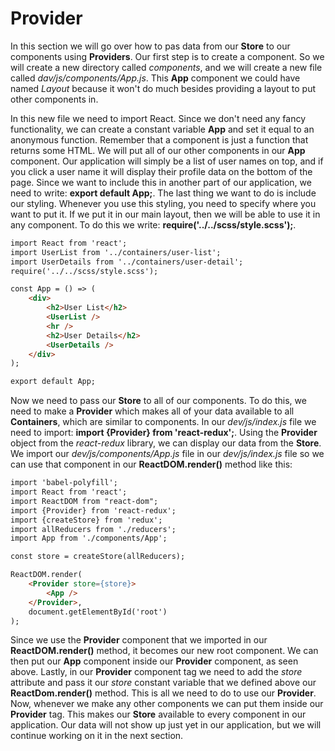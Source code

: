 # Provider

In this section we will go over how to pas data from our **Store** to our components using **Providers**. Our first step is to create a component. So we will create a new directory called *components*, and we will create a new file called *dav/js/components/App.js*. This **App** component we could have named *Layout* because it won't do much besides providing a layout to put other components in.

In this new file we need to import React. Since we don't need any fancy functionality, we can create a constant variable **App** and set it equal to an anonymous function. Remember that a component is just a function that returns some HTML. We will put all of our other components in our **App** component. Our application will simply be a list of user names on top, and if you click a user name it will display their profile data on the bottom of the page. Since we want to include this in another part of our application, we need to write: **export default App;**. The last thing we want to do is include our styling. Whenever you use this styling, you need to specify where you want to put it. If we put it in our main layout, then we will be able to use it in any component. To do this we write: **require('../../scss/style.scss');**.

```html
import React from 'react';
import UserList from '../containers/user-list';
import UserDetails from '../containers/user-detail';
require('../../scss/style.scss');

const App = () => (
    <div>
        <h2>User List</h2>
        <UserList />
        <hr />
        <h2>User Details</h2>
        <UserDetails />
    </div>
);

export default App;
```

Now we need to pass our **Store** to all of our components. To do this, we need to make a **Provider** which makes all of your data available to all **Containers**, which are similar to components. In our *dev/js/index.js* file we need to import: **import {Provider} from 'react-redux';**. Using the **Provider** object from the *react-redux* library, we can display our data from the **Store**. We import our *dev/js/components/App.js* file in our *dev/js/index.js* file so we can use that component in our **ReactDOM.render()** method like this:

```html
import 'babel-polyfill';
import React from 'react';
import ReactDOM from "react-dom";
import {Provider} from 'react-redux';
import {createStore} from 'redux';
import allReducers from './reducers';
import App from './components/App';

const store = createStore(allReducers);

ReactDOM.render(
    <Provider store={store}>
        <App />
    </Provider>,
    document.getElementById('root')
);
```

Since we use the **Provider** component that we imported in our **ReactDOM.render()** method, it becomes our new root component. We can then put our **App** component inside our **Provider** component, as seen above. Lastly, in our **Provider** component tag we need to add the *store* attribute and pass it our *store* constant variable that we defined above our **ReactDom.render()** method. This is all we need to do to use our **Provider**. Now, whenever we make any other components we can put them inside our **Provider** tag. This makes our **Store** available to every component in our application. Our data will not show up just yet in our application, but we will continue working on it in the next section.
